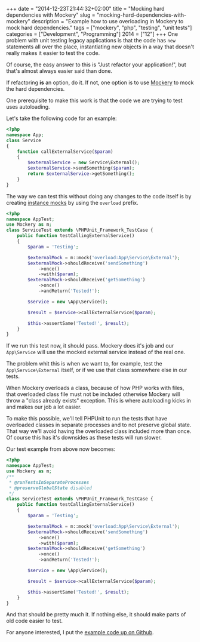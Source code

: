 +++
date = "2014-12-23T21:44:32+02:00"
title = "Mocking hard dependencies with Mockery"
slug = "mocking-hard-dependencies-with-mockery"
description = "Example how to use overloading in Mockery to mock hard dependencies."
tags = ["mockery", "php", "testing", "unit tests"]
categories = ["Development", "Programming"]
2014 = ["12"]
+++
One problem with unit testing legacy applications is that the code has <code>new</code> statements all over the place, instantiating new objects in a way that doesn't really makes it easier to test the code.

Of course, the easy answer to this is "Just refactor your application!", but that's almost always easier said than done.

If refactoring <b>is</b> an option, do it. If not, one option is to use <a href="https://github.com/padraic/mockery">Mockery</a> to mock the hard dependencies.

One prerequisite to make this work is that the code we are trying to test uses autoloading.

Let's take the following code for an example:

``` php
<?php
namespace App;
class Service
{
    function callExternalService($param)
    {
        $externalService = new Service\External();
        $externalService->sendSomething($param);
        return $externalService->getSomething();
    }
}
```

The way we can test this without doing any changes to the code itself is by creating <a href="http://docs.mockery.io/en/latest/reference/instance_mocking.html">instance mocks</a> by using the <code>overload</code> prefix.

``` php
<?php
namespace AppTest;
use Mockery as m;
class ServiceTest extends \PHPUnit_Framework_TestCase {
    public function testCallingExternalService()
    {
        $param = 'Testing';

        $externalMock = m::mock('overload:App\Service\External');
        $externalMock->shouldReceive('sendSomething')
            ->once()
            ->with($param);
        $externalMock->shouldReceive('getSomething')
            ->once()
            ->andReturn('Tested!');

        $service = new \App\Service();

        $result = $service->callExternalService($param);

        $this->assertSame('Tested!', $result);
    }
}
```

If we run this test now, it should pass. Mockery does it's job and our <code>App\Service</code> will use the mocked external service instead of the real one.

The problem whit this is when we want to, for example, test the <code>App\Service\External</code> itself, or if we use that class somewhere else in our tests.

When Mockery overloads a class, because of how PHP works with files, that overloaded class file must not be included otherwise Mockery will throw a "class already exists" exception. This is where autoloading kicks in and makes our job a lot easier.

To make this possible, we'll tell PHPUnit to run the tests that have overloaded classes in separate processes and to not preserve global state. That way we'll avoid having the overloaded class included more than once. Of course this has it's downsides as these tests will run slower.

Our test example from above now becomes:

``` php
<?php
namespace AppTest;
use Mockery as m;
/**
 * @runTestsInSeparateProcesses
 * @preserveGlobalState disabled
 */
class ServiceTest extends \PHPUnit_Framework_TestCase {
    public function testCallingExternalService()
    {
        $param = 'Testing';

        $externalMock = m::mock('overload:App\Service\External');
        $externalMock->shouldReceive('sendSomething')
            ->once()
            ->with($param);
        $externalMock->shouldReceive('getSomething')
            ->once()
            ->andReturn('Tested!');

        $service = new \App\Service();

        $result = $service->callExternalService($param);

        $this->assertSame('Tested!', $result);
    }
}
```

And that should be pretty much it. If nothing else, it should make parts of old code easier to test.

For anyone interested, I put the <a href="https://github.com/robertbasic/mockery-hard-dependency">example code up on Github</a>.
